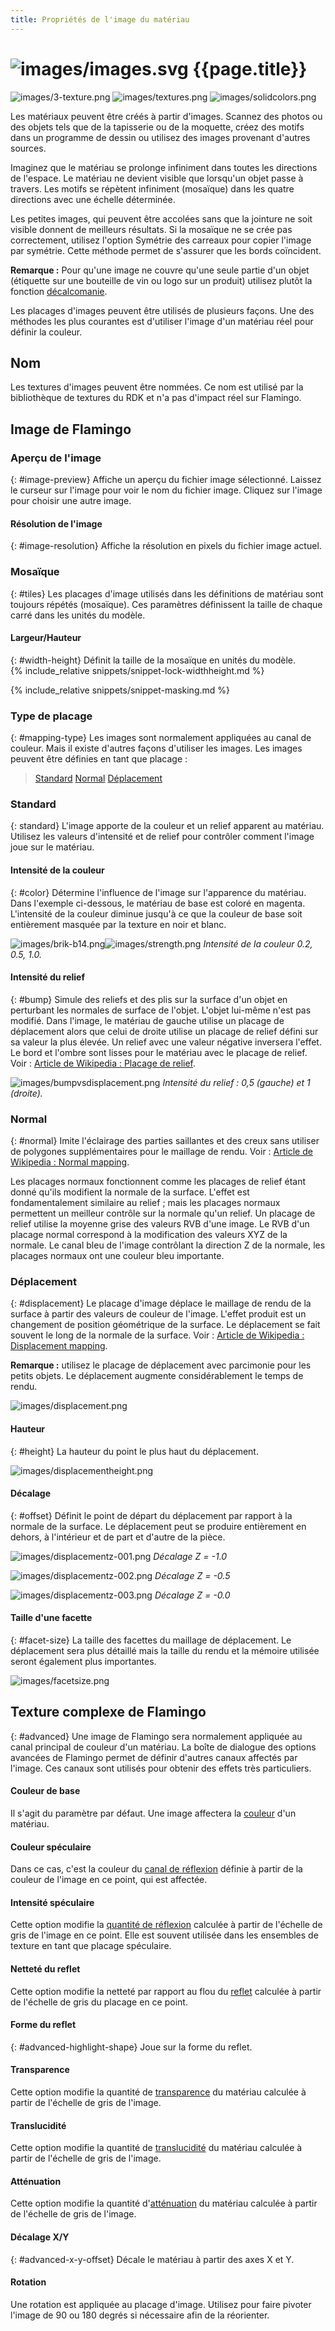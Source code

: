 ```yaml
---
title: Propriétés de l'image du matériau
---
```



# ![images/images.svg](images/images.svg) {{page.title}}

![images/3-texture.png](images/3-texture.png)
![images/textures.png](images/textures.png)
![images/solidcolors.png](images/textureset.png)

Les matériaux peuvent être créés à partir d'images. Scannez des photos ou des objets tels que de la tapisserie ou de la moquette, créez des motifs dans un programme de dessin ou utilisez des images provenant d'autres sources.

Imaginez que le matériau se prolonge infiniment dans toutes les directions de l'espace. Le matériau ne devient visible que lorsqu'un objet passe à travers. Les motifs se répètent infiniment (mosaïque) dans les quatre directions avec une échelle déterminée.

Les petites images, qui peuvent être accolées sans que la jointure ne soit visible donnent de meilleurs résultats. Si la mosaïque ne se crée pas correctement, utilisez l'option Symétrie des carreaux pour copier l'image par symétrie. Cette méthode permet de s'assurer que les bords coïncident.

**Remarque :** Pour qu'une image ne couvre qu'une seule partie d'un objet (étiquette sur une bouteille de vin ou logo sur un produit) utilisez plutôt la fonction [décalcomanie](properties-decal.html).

Les placages d'images peuvent être utilisés de plusieurs façons. Une des méthodes les plus courantes est d'utiliser l'image d'un matériau réel pour définir la couleur.

## Nom
Les textures d'images peuvent être nommées. Ce nom est utilisé par la bibliothèque de textures du RDK et n'a pas d'impact réel sur Flamingo. 

## Image de Flamingo

### Aperçu de l'image
{: #image-preview}
Affiche un aperçu du fichier image sélectionné. Laissez le curseur sur l'image pour voir le nom du fichier image. Cliquez sur l'image pour choisir une autre image. 

#### Résolution de l'image
{: #image-resolution}
Affiche la résolution en pixels du fichier image actuel.

### Mosaïque
{: #tiles}
Les placages d'image utilisés dans les définitions de matériau sont toujours répétés (mosaïque). Ces paramètres définissent la taille de chaque carré dans les unités du modèle.

#### Largeur/Hauteur
{: #width-height}
Définit la taille de la mosaïque en unités du modèle.  
{% include_relative snippets/snippet-lock-widthheight.md %}

{% include_relative snippets/snippet-masking.md %}

### Type de placage
{: #mapping-type}
Les images sont normalement appliquées au canal de couleur. Mais il existe d'autres façons d'utiliser les images. Les images peuvent être définies en tant que placage :

> [Standard](#standard)
> [Normal](#normal)
> [Déplacement](#displacement)

### Standard
{: standard}
L'image apporte de la couleur et un relief apparent au matériau. Utilisez les valeurs d'intensité et de relief pour contrôler comment l'image joue sur le matériau. 

#### Intensité de la couleur
{: #color}
Détermine l'influence de l'image sur l'apparence du matériau. Dans l'exemple ci-dessous, le matériau de base est coloré en magenta. L'intensité de la couleur diminue jusqu'à ce que la couleur de base soit entièrement masquée par la texture en noir et blanc.

![images/brik-b14.png](images/brik-b14.png)![images/strength.png](images/strength.png)
*Intensité de la couleur 0.2, 0.5, 1.0.*

#### Intensité du relief
{: #bump}
Simule des reliefs et des plis sur la surface d'un objet en perturbant les normales de surface de l'objet. L'objet lui-même n'est pas modifié. Dans l'image, le matériau de gauche utilise un placage de déplacement alors que celui de droite utilise un placage de relief défini sur sa valeur la plus élevée. Un relief avec une valeur négative inversera l'effet. Le bord et l'ombre sont lisses pour le matériau avec le placage de relief. Voir : [Article de Wikipedia : Placage de relief](https://fr.wikipedia.org/wiki/Placage_de_relief).

![images/bumpvsdisplacement.png](images/bumpvsdisplacement.png)
*Intensité du relief : 0,5 (gauche) et 1 (droite).*

### Normal
{: #normal}
Imite l'éclairage des parties saillantes et des creux sans utiliser de polygones supplémentaires pour le maillage de rendu. Voir : [Article de Wikipedia : Normal mapping](http://en.wikipedia.org/wiki/Normal_mapping).

Les placages normaux fonctionnent comme les placages de relief étant donné qu'ils modifient la normale de la surface. L'effet est fondamentalement similaire au relief ; mais les placages normaux permettent un meilleur contrôle sur la normale qu'un relief. Un placage de relief utilise la moyenne grise des valeurs RVB d'une image. Le RVB d'un placage normal correspond à la modification des valeurs XYZ de la normale. Le canal bleu de l'image contrôlant la direction Z de la normale, les placages normaux ont une couleur bleu importante. 

### Déplacement
{: #displacement}
Le placage d'image déplace le maillage de rendu de la surface à partir des valeurs de couleur de l'image. L'effet produit est un changement de position géométrique de la surface. Le déplacement se fait souvent le long de la normale de la surface. Voir : [Article de Wikipedia : Displacement mapping](https://fr.wikipedia.org/wiki/Displacement_mapping).

 **Remarque :** utilisez le placage de déplacement avec parcimonie pour les petits objets. Le déplacement augmente considérablement le temps de rendu.

![images/displacement.png](images/displacement.png)

#### Hauteur
{: #height}
La hauteur du point le plus haut du déplacement.

![images/displacementheight.png](images/displacementheight.png)

#### Décalage
{: #offset}
Définit le point de départ du déplacement par rapport à la normale de la surface. Le déplacement peut se produire entièrement en dehors, à l'intérieur et de part et d'autre de la pièce.  

![images/displacementz-001.png](images/displacementz-001.png)
*Décalage Z = -1.0*

![images/displacementz-002.png](images/displacementz-002.png)
*Décalage Z = -0.5*

![images/displacementz-003.png](images/displacementz-003.png)
*Décalage Z = -0.0*

#### Taille d'une facette
{: #facet-size}
La taille des facettes du maillage de déplacement. Le déplacement sera plus détaillé mais la taille du rendu et la mémoire utilisée seront également plus importantes. 

![images/facetsize.png](images/facetsize.png)

## Texture complexe de Flamingo
{: #advanced}
Une image de Flamingo sera normalement appliquée au canal principal de couleur d'un matériau. La boîte de dialogue des options avancées de Flamingo permet de définir d'autres canaux affectés par l'image. Ces canaux sont utilisés pour obtenir des effets très particuliers. 

####  Couleur de base
Il s'agit du paramètre par défaut.  Une image affectera la [couleur](advanced-material-properties-main.html#color) d'un matériau. 

####  Couleur spéculaire
Dans ce cas, c'est la couleur du [canal de réflexion](advanced-material-properties-main.html#highlight-color) définie à partir de la couleur de l'image en ce point, qui est affectée. 

####  Intensité spéculaire
Cette option modifie la [quantité de réflexion](advanced-material-properties-main.html#intensity) calculée à partir de l'échelle de gris de l'image en ce point. Elle est souvent utilisée dans les ensembles de texture en tant que placage spéculaire. 

####  Netteté du reflet
Cette option modifie la netteté par rapport au flou du [reflet](advanced-material-properties-main.html#intensity) calculée à partir de l'échelle de gris du placage en ce point. 

#### Forme du reflet
{: #advanced-highlight-shape}
Joue sur la forme du reflet.

####  Transparence
Cette option modifie la quantité de [transparence](advanced-material-properties-transparency.html) du matériau calculée à partir de l'échelle de gris de l'image.

####  Translucidité
Cette option modifie la quantité de [translucidité](advanced-material-properties-transparency.html#translucency) du matériau calculée à partir de l'échelle de gris de l'image.

####  Atténuation
Cette option modifie la quantité d'[atténuation](advanced-material-properties-transparency.html#attenuation) du matériau calculée à partir de l'échelle de gris de l'image.

#### Décalage X/Y
{: #advanced-x-y-offset}
Décale le matériau à partir des axes X et Y.

#### Rotation
Une rotation est appliquée au placage d'image. Utilisez pour faire pivoter l'image de 90 ou 180 degrés si nécessaire afin de la réorienter. 